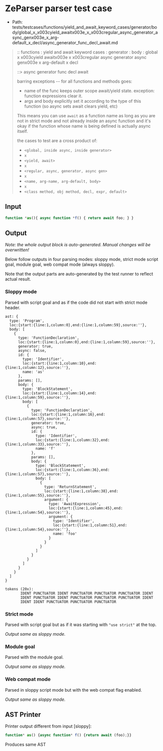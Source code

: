 # ZeParser parser test case

- Path: tests/testcases/functions/yield_and_await_keyword_cases/generator/body/global_x_x003cyield_awaitx003e_x_x003cregular_async_generator_async_genx003e_x_arg-default_x_decl/async_generator_func_decl_await.md

> :: functions : yield and await keyword cases : generator : body : global x x003cyield awaitx003e x x003cregular async generator async genx003e x arg-default x decl
>
> ::> async generator func decl await
>
> barring exceptions -- for all functions and methods goes:
>
> - name of the func keeps outer scope await/yield state. exception: function expressions clear it.
> - args and body explicitly set it according to the type of this function (so async sets await clears yield, etc)
>
> This means you can use `await` as a function name as long as you are not in strict mode and not already inside an async function and it's okay if the function whose name is being defined is actually async itself.
>
> the cases to test are a cross product of:
>
> - `<global, inside async, inside generator>` 
> - `x` 
> - `<yield, await>`
> - `x` 
> - `<regular, async, generator, async gen>`
> - `x` 
> - `<name, arg-name, arg-default, body>`
> - `x`
> - `<class method, obj method, decl, expr, default>`

## Input

`````js
function *as(){ async function *f() { return await foo; } }
`````

## Output

_Note: the whole output block is auto-generated. Manual changes will be overwritten!_

Below follow outputs in four parsing modes: sloppy mode, strict mode script goal, module goal, web compat mode (always sloppy).

Note that the output parts are auto-generated by the test runner to reflect actual result.

### Sloppy mode

Parsed with script goal and as if the code did not start with strict mode header.

`````
ast: {
  type: 'Program',
  loc:{start:{line:1,column:0},end:{line:1,column:59},source:''},
  body: [
    {
      type: 'FunctionDeclaration',
      loc:{start:{line:1,column:0},end:{line:1,column:59},source:''},
      generator: true,
      async: false,
      id: {
        type: 'Identifier',
        loc:{start:{line:1,column:10},end:{line:1,column:12},source:''},
        name: 'as'
      },
      params: [],
      body: {
        type: 'BlockStatement',
        loc:{start:{line:1,column:14},end:{line:1,column:59},source:''},
        body: [
          {
            type: 'FunctionDeclaration',
            loc:{start:{line:1,column:16},end:{line:1,column:57},source:''},
            generator: true,
            async: true,
            id: {
              type: 'Identifier',
              loc:{start:{line:1,column:32},end:{line:1,column:33},source:''},
              name: 'f'
            },
            params: [],
            body: {
              type: 'BlockStatement',
              loc:{start:{line:1,column:36},end:{line:1,column:57},source:''},
              body: [
                {
                  type: 'ReturnStatement',
                  loc:{start:{line:1,column:38},end:{line:1,column:55},source:''},
                  argument: {
                    type: 'AwaitExpression',
                    loc:{start:{line:1,column:45},end:{line:1,column:54},source:''},
                    argument: {
                      type: 'Identifier',
                      loc:{start:{line:1,column:51},end:{line:1,column:54},source:''},
                      name: 'foo'
                    }
                  }
                }
              ]
            }
          }
        ]
      }
    }
  ]
}

tokens (20x):
       IDENT PUNCTUATOR IDENT PUNCTUATOR PUNCTUATOR PUNCTUATOR IDENT
       IDENT PUNCTUATOR IDENT PUNCTUATOR PUNCTUATOR PUNCTUATOR IDENT
       IDENT IDENT PUNCTUATOR PUNCTUATOR PUNCTUATOR
`````

### Strict mode

Parsed with script goal but as if it was starting with `"use strict"` at the top.

_Output same as sloppy mode._

### Module goal

Parsed with the module goal.

_Output same as sloppy mode._

### Web compat mode

Parsed in sloppy script mode but with the web compat flag enabled.

_Output same as sloppy mode._

## AST Printer

Printer output different from input [sloppy]:

````js
function* as() {async function* f() {return await (foo);}}
````

Produces same AST

